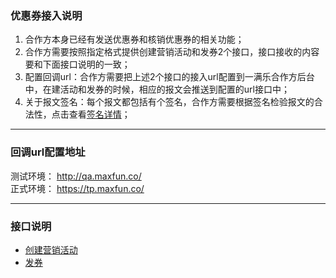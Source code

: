 ### 优惠券接入说明 
 1. 合作方本身已经有发送优惠券和核销优惠券的相关功能；
 2. 合作方需要按照指定格式提供创建营销活动和发券2个接口，接口接收的内容要和下面接口说明的一致；
 3. 配置回调url：合作方需要把上述2个接口的接入url配置到一满乐合作方后台中，在建活动和发券的时候，相应的报文会推送到配置的url接口中；
 4. 关于报文签名：每个报文都包括有个签名，合作方需要根据签名检验报文的合法性，点击查看<a href=''>签名详情</a>；
 
---
### 回调url配置地址

 测试环境： http://qa.maxfun.co/   
 正式环境： https://tp.maxfun.co/

---
### 接口说明
  * [创建营销活动](https://github.com/maxfunapi/api/blob/master/docs/create_campaign.md)
  * [发券](https://github.com/maxfunapi/api/blob/master/docs/send_coupon.md)
